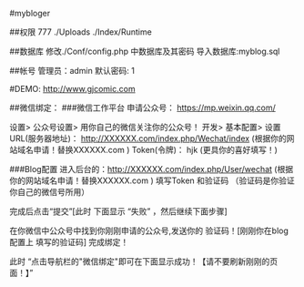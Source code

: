 #mybloger

##权限
777
./Uploads
./Index/Runtime

##数据库
修改./Conf/config.php
中数据库及其密码
导入数据库:myblog.sql

##帐号
管理员：admin
默认密码: 1


#DEMO:
http://www.gjcomic.com

##微信绑定：
###微信工作平台
申请公众号：
https://mp.weixin.qq.com/

设置>
     公众号设置>
     用你自己的微信关注你的公众号！
开发>
	基本配置>
	设置URL(服务器地址)： http://XXXXXX.com/index.php/Wechat/index (根据你的网站域名申请！替换XXXXXX.com )
	Token(令牌)： hjk  (更具你的喜好填写！)

###Blog配置
进入后台的：http://XXXXXX.com/index.php/User/wechat (根据你的网站域名申请！替换XXXXXX.com )
填写Token 和验证码 （验证码是你验证你自己的微信号所用）

完成后点击“提交”[此时 下面显示 “失败” ，然后继续下面步骤]

在你微信中公众号中找到你刚刚申请的公众号,发送你的 验证码！[刚刚你在blog配置上 填写的验证码]
完成绑定！

此时 “点击导航栏的"微信绑定"即可在下面显示成功！【请不要刷新刚刚的页面！】”



